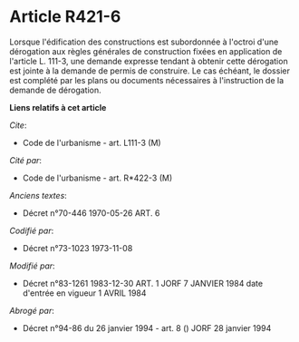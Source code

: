 # Article R421-6

Lorsque l'édification des constructions est subordonnée à l'octroi d'une dérogation aux règles générales de construction
fixées en application de l'article L. 111-3, une demande expresse tendant à obtenir cette dérogation est jointe à la demande
de permis de construire. Le cas échéant, le dossier est complété par les plans ou documents nécessaires à l'instruction de la
demande de dérogation.

**Liens relatifs à cet article**

_Cite_:

  - Code de l'urbanisme - art. L111-3 (M)

_Cité par_:

  - Code de l'urbanisme - art. R*422-3 (M)

_Anciens textes_:

  - Décret n°70-446 1970-05-26 ART. 6

_Codifié par_:

  - Décret n°73-1023 1973-11-08

_Modifié par_:

  - Décret n°83-1261 1983-12-30 ART. 1 JORF 7 JANVIER 1984 date d'entrée en vigueur 1 AVRIL 1984

_Abrogé par_:

  - Décret n°94-86 du 26 janvier 1994 - art. 8 () JORF 28 janvier 1994
